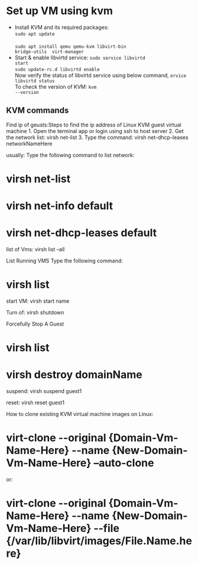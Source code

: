 # Set up VM using kvm
* Install KVM and its required packages:<br/>
<code>sudo apt update </code><br/>
<code>sudo apt install qemu qemu-kvm libvirt-bin  bridge-utils  virt-manager</code><br/>
* Start & enable libvirtd service:
<code>sudo service libvirtd start</code><br/>
<code>sudo update-rc.d libvirtd enable</code><br/>
Now verify the status of libvirtd service using below command,
<code>ervice libvirtd status</code><br/>
To check the version of KVM:
<code>kvm --version</code><br/>


## KVM commands
Find ip of geusts:Steps to find the ip address of Linux KVM guest virtual machine
    1. Open the terminal app or login using ssh to host server
    2. Get the network list: virsh net-list
    3. Type the command: virsh net-dhcp-leases networkNameHere

usually:
Type the following command to list network:
# virsh net-list
# virsh net-info default
# virsh net-dhcp-leases default

list of Vms:
virsh list –all

List Running VMS
Type the following command:
# virsh list


start VM:
virsh start name


Turn of:
virsh shutdown

Forcefully Stop A Guest
# virsh list
# virsh destroy domainName

suspend:
virsh suspend guest1

reset:
virsh reset guest1


How to clone existing KVM virtual machine images on Linux:
# virt-clone --original {Domain-Vm-Name-Here} --name {New-Domain-Vm-Name-Here} –auto-clone
or:
# virt-clone --original {Domain-Vm-Name-Here} --name {New-Domain-Vm-Name-Here} --file {/var/lib/libvirt/images/File.Name.here}


